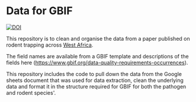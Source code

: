 # Data for GBIF
[![DOI](https://zenodo.org/badge/599957741.svg)](https://zenodo.org/badge/latestdoi/599957741)

This repository is to clean and organise the data from a paper published on rodent trapping across [West Africa](https://github.com/DidDrog11/scoping_review).

The field names are available from a GBIF template and descriptions of the fields here (https://www.gbif.org/data-quality-requirements-occurrences).

This repository includes the code to pull down the data from the Google sheets document that was used for data extraction, clean the underlying data and format it in the structure required for GBIF for both the pathogen and rodent species'.
